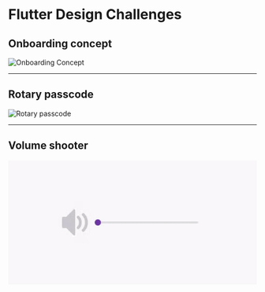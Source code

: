 # Flutter Design Challenges

## Onboarding concept

<img src="assets/onboarding-concept.gif" alt="Onboarding Concept" width="600">

---

## Rotary passcode

<img src="assets/rotary-passcode.gif" alt="Rotary passcode" width="600">

---

## Volume shooter

<img src="assets/volume-shooter.gif" alt="Volume shooter" width="600">
